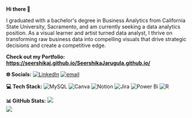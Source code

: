 **Hi there 👋**

I graduated with a bachelor's degree in Business Analytics from California State University, Sacramento, and am currently seeking a data analytics position. As a visual learner and artist turned data analyst, I thrive on transforming raw business data into compelling visuals that drive strategic decisions and create a competitive edge.

**Check out my Portfolio: https://seershikaj.github.io/SeershikaJarugula.github.io/**

**🌐 Socials:**
[![LinkedIn](https://img.shields.io/badge/LinkedIn-%230077B5.svg?logo=linkedin&logoColor=white)](https://www.linkedin.com/in/seershika-jarugula-05725337a/) [![email](https://img.shields.io/badge/Email-D14836?logo=gmail&logoColor=white)](mailto:Seershika02@gmail.com)  

**💻 Tech Stack:**
![MySQL](https://img.shields.io/badge/mysql-4479A1.svg?style=for-the-badge&logo=mysql&logoColor=white) ![Canva](https://img.shields.io/badge/Canva-%2300C4CC.svg?style=for-the-badge&logo=Canva&logoColor=white) ![Notion](https://img.shields.io/badge/Notion-%23000000.svg?style=for-the-badge&logo=notion&logoColor=white) ![Jira](https://img.shields.io/badge/jira-%230A0FFF.svg?style=for-the-badge&logo=jira&logoColor=white) ![Power Bi](https://img.shields.io/badge/power_bi-F2C811?style=for-the-badge&logo=powerbi&logoColor=black) ![R](https://img.shields.io/badge/r-%23276DC3.svg?style=for-the-badge&logo=r&logoColor=white)

**📊 GitHub Stats:**
![](https://github-readme-stats.vercel.app/api?username=SeershikaJ&theme=swift&hide_border=false&include_all_commits=true&count_private=false)<br/>
![](https://nirzak-streak-stats.vercel.app/?user=SeershikaJ&theme=swift&hide_border=false)<br/>
